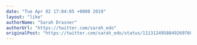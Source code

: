 ```yaml
---
date: "Tue Apr 02 17:04:05 +0000 2019"
layout: "like"
authorName: "Sarah Drasner"
authorUrl: "https://twitter.com/sarah_edo"
originalPost: "https://twitter.com/sarah_edo/status/1113124958849269760"
---
```

